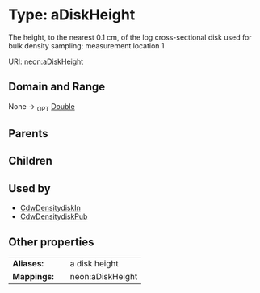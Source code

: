 
# Type: aDiskHeight


The height, to the nearest 0.1 cm, of the log cross-sectional disk used for bulk density sampling; measurement location 1

URI: [neon:aDiskHeight](https://data.neonscience.org/aDiskHeight)


## Domain and Range

None ->  <sub>OPT</sub> [Double](types/Double.md)

## Parents


## Children


## Used by

 * [CdwDensitydiskIn](CdwDensitydiskIn.md)
 * [CdwDensitydiskPub](CdwDensitydiskPub.md)

## Other properties

|  |  |  |
| --- | --- | --- |
| **Aliases:** | | a disk height |
| **Mappings:** | | neon:aDiskHeight |

